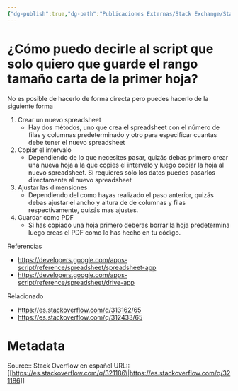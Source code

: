 ```yaml
---
{"dg-publish":true,"dg-path":"Publicaciones Externas/Stack Exchange/Stack Overflow en español/es.stackoverflow.com-321186.md","permalink":"/publicaciones-externas/stack-exchange/stack-overflow-en-espanol/es-stackoverflow-com-321186/","title":"¿Cómo puedo decirle al script que solo quiero que guarde el rango tamaño carta de la primer hoja?","hide":true,"noteIcon":"\"0\"","created":"2024-04-03T12:49:10.593-06:00","updated":"2024-04-05T16:43:56.485-06:00"}
---
```


# ¿Cómo puedo decirle al script que solo quiero que guarde el rango tamaño carta de la primer hoja?

No es posible de hacerlo de forma directa pero puedes hacerlo de la siguiente forma

1. Crear un nuevo spreadsheet
   - Hay dos métodos, uno que crea el spreadsheet con el número de filas y columnas predeterminado y otro para especificar cuantas debe tener el nuevo spreadsheet
2. Copiar el intervalo
   - Dependiendo de lo que necesites pasar, quizás debas primero crear una nueva hoja a la que copies el intervalo y luego copiar la hoja al nuevo spreadsheet. Si requieres sólo los datos puedes pasarlos directamente al nuevo spreadsheet
3. Ajustar las dimensiones
   - Dependiendo del como hayas realizado el paso anterior, quizás debas ajustar el ancho y altura de de columnas y filas respectivamente, quizás mas ajustes.
4. Guardar como PDF
   - Si has copiado una hoja primero deberas borrar la hoja predetermina luego creas el PDF como lo has hecho en tu código.

Referencias

- https://developers.google.com/apps-script/reference/spreadsheet/spreadsheet-app
- https://developers.google.com/apps-script/reference/spreadsheet/drive-app

Relacionado

- https://es.stackoverflow.com/q/313162/65
- https://es.stackoverflow.com/q/312433/65

# Metadata
Source:: Stack Overflow en español
URL:: [[https://es.stackoverflow.com/q/321186\|https://es.stackoverflow.com/q/321186]]

